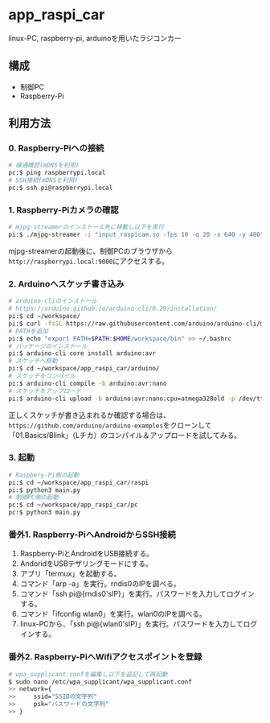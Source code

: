 # app_raspi_car
linux-PC, raspberry-pi, arduinoを用いたラジコンカー

## 構成
* 制御PC
* Raspberry-Pi

## 利用方法

### 0. Raspberry-Piへの接続

``` bash
# 疎通確認(mDNSを利用)
pc:$ ping raspberrypi.local
# SSH接続(mDNSを利用)
pc:$ ssh pi@raspberrypi.local
```

### 1. Raspberry-Piカメラの確認

``` bash
# mjpg-streamerのインストール先に移動し以下を実行
pi:$ ./mjpg-streamer -i "input_raspicam.so -fps 10 -q 20 -x 640 -y 480" -o "output_http.so -w ./www -p 9000"
```

mjpg-streamerの起動後に、制御PCのブラウザから`http://raspberrypi.local:9000`にアクセスする。


### 2. Arduinoへスケッチ書き込み

``` bash
# arduino-cliのインストール
# https://arduino.github.io/arduino-cli/0.29/installation/
pi:$ cd ~/workspace/
pi:$ curl -fsSL https://raw.githubusercontent.com/arduino/arduino-cli/master/install.sh | sh
# PATHを追加
pi:$ echo "export PATH=$PATH:$HOME/workspace/bin" >> ~/.bashrc
# パッケージのインストール
pi:$ arduino-cli core install arduino:avr
# スケッチへ移動
pi:$ cd ~/workspace/app_raspi_car/arduino/
# スケッチをコンパイル
pi:$ arduino-cli compile -b arduino:avr:nano
# スケッチをアップロード
pi:$ arduino-cli upload -b arduino:avr:nano:cpu=atmega328old -p /dev/ttyUSB0
```

正しくスケッチが書き込まれるか確認する場合は、`https://github.com/arduino/arduino-examples`をクローンして「01.Basics/Blink」（Lチカ）のコンパイル＆アップロードを試してみる。

### 3. 起動

``` bash
# Raspbery-Pi側の起動
pi:$ cd ~/workspace/app_raspi_car/raspi
pi:$ python3 main.py
# 制御PC側の起動
pc:$ cd ~/workspace/app_raspi_car/pc
pc:$ python3 main.py
```

### 番外1. Raspberry-PiへAndroidからSSH接続
1. Raspberry-PiとAndroidをUSB接続する。
1. AndoridをUSBテザリングモードにする。
1. アプリ「termux」を起動する。
1. コマンド「arp -a」を実行。rndis0のIPを調べる。
1. コマンド「ssh pi@{rndis0'sIP}」を実行。パスワードを入力してログインする。
1. コマンド「ifconfig wlan0」を実行。wlan0のIPを調べる。
1. linux-PCから、「ssh pi@{wlan0'sIP}」を実行。パスワードを入力してログインする。

### 番外2. Raspberry-PiへWifiアクセスポイントを登録

``` bash
# wpa_supplicant.confを編集し以下を追記して再起動
$ sudo nano /etc/wpa_supplicant/wpa_supplicant.conf
>> network={
>>     ssid="SSIDの文字列"
>>     psk="パスワードの文字列"
>> }
```
